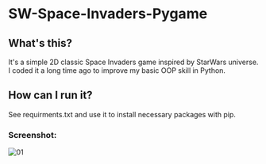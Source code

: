# SW-Space-Invaders-Pygame

## What's this?
It's a simple 2D classic Space Invaders game inspired by StarWars universe. I coded it a long time ago to improve my basic OOP skill in Python.

## How can I run it?
See requirments.txt and use it to install necessary packages with pip.

### Screenshot:
![01](https://user-images.githubusercontent.com/59512535/84092018-72207480-a9f6-11ea-8b22-04ffc18db439.png)

